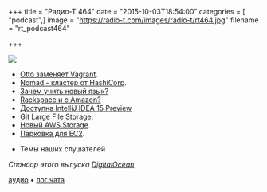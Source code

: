 +++
title = "Радио-Т 464"
date = "2015-10-03T18:54:00"
categories = [ "podcast",]
image = "https://radio-t.com/images/radio-t/rt464.jpg"
filename = "rt_podcast464"

+++

![](https://radio-t.com/images/radio-t/rt464.jpg)

* [Otto заменяет Vagrant](https://www.ottoproject.io/intro/index.html).
* [Nomad - кластер от HashiCorp](https://hashicorp.com/blog/nomad.html).
* [Зачем учить новый язык?](http://www.webcodegeeks.com/web-development/learn-new-programming-language/)
* [Rackspace и с Amazon?](http://www.theregister.co.uk/2015/09/30/rackspace_amazon_sure_you_can_buy_their_cloud_from_us/)
* [Доступна IntelliJ IDEA 15 Preview](http://habrahabr.ru/company/JetBrains/blog/268117/)
* [Git Large File Storage](https://github.com/blog/2069-git-large-file-storage-v1-0).
* [Новый AWS Storage](https://aws.amazon.com/blogs/aws/aws-storage-update-new-lower-cost-s3-storage-option-glacier-price-reduction/).
* [Парковка для EC2](http://www.parkmycloud.com/2015/09/15/you-want-me-to-do-what-with-my-ec2-instances/).
- Темы наших слушателей

_Спонсор этого выпуска [DigitalOcean](https://www.digitalocean.com)_

[аудио](http://cdn.radio-t.com/rt_podcast464.mp3) • [лог чата](http://chat.radio-t.com/logs/radio-t-464.html)
<audio src="http://cdn.radio-t.com/rt_podcast464.mp3" preload="none"></audio>